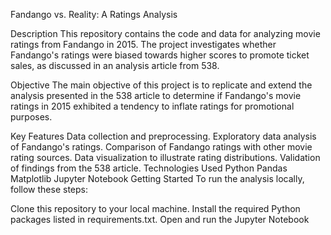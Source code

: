 Fandango vs. Reality: A Ratings Analysis

Description
This repository contains the code and data for analyzing movie ratings from Fandango in 2015. The project investigates whether Fandango's ratings were biased towards higher scores to promote ticket sales, as discussed in an analysis article from 538.

Objective
The main objective of this project is to replicate and extend the analysis presented in the 538 article to determine if Fandango's movie ratings in 2015 exhibited a tendency to inflate ratings for promotional purposes.

Key Features
Data collection and preprocessing.
Exploratory data analysis of Fandango's ratings.
Comparison of Fandango ratings with other movie rating sources.
Data visualization to illustrate rating distributions.
Validation of findings from the 538 article.
Technologies Used
Python
Pandas
Matplotlib
Jupyter Notebook
Getting Started
To run the analysis locally, follow these steps:

Clone this repository to your local machine.
Install the required Python packages listed in requirements.txt.
Open and run the Jupyter Notebook

